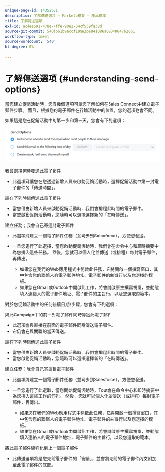 ```yaml
---
unique-page-id: 14352621
description: 了解傳送選項 — Marketo檔案 — 產品檔案
title: 了解傳送選項
exl-id: acdee691-478e-4ffe-90e2-54cf559fa38d
source-git-commit: 540bb61b9accf199e2be841086a6204064762861
workflow-type: tm+mt
source-wordcount: '540'
ht-degree: 0%

---
```


# 了解傳送選項 {#understanding-send-options}

當您建立促銷活動時，您有幾個選項可讓您了解如何在Sales Connect中建立電子郵件步驟。 而且，根據您的電子郵件在行銷活動中的位置，您的選項也會不同。

如果這是您在促銷活動中的第一步和第一天，您會有下列選項：

![](assets/image2019-10-25-10-43-19.png)

我會選擇何時發送此電子郵件

* 此選項可讓您在您透過新增人員來啟動促銷活動時，選擇促銷活動中第一封電子郵件的「傳送時間」。

請在下列時間傳送此電子郵件

* 當您借由新增人員來啟動促銷活動時，我們會排程此時間的電子郵件。
* 當您啟動促銷活動時，您隨時可以選擇選擇新的「在時傳送」。

建立任務；我會自己寄這封電子郵件

* 此選項將建立一個電子郵件任務（並同步到Salesforce），方便您發送。
* 一旦您進行了此選擇，當您啟動促銷活動時，我們會在命令中心和即時摘要中為您排入這些任務。 然後，您就可以個人化並傳送（或排程）每封電子郵件，再傳出。

   * 如果您在我們的Web應用程式中開啟此任務，它將開啟一個撰寫窗口，其中包含您的聯繫人的電子郵件地址、電子郵件的主旨行以及您選擇的模板。
   * 如果您在Gmail或Outlook中開啟此工作，將會開啟原生撰寫視窗，並動態填入連絡人的電子郵件地址、電子郵件的主旨行，以及您選取的範本。

對於您促銷活動中的任何後續日期/步驟，您會有下列選項：

與此Campaign中的前一封電子郵件同時傳送此電子郵件

* 此選項會與直接在前面的電子郵件同時傳送電子郵件。
* 它仍會在與關聯的當天傳送。

請在下列時間傳送此電子郵件

* 當您借由新增人員來啟動促銷活動時，我們會排程此時間的電子郵件。
* 當您啟動促銷活動時，您隨時可以選擇選擇新的「在時傳送」。

建立任務；我會自己寄這封電子郵件

* 此選項將建立一個電子郵件任務（並同步到Salesforce），方便您發送。
* 一旦您進行了此選取，當您開始促銷活動時，Tout會在命令中心和即時摘要中為您排入這些工作的佇列。 然後，您就可以個人化並傳送（或排程）每封電子郵件，再傳出。

   * 如果您在我們的Web應用程式中開啟此任務，它將開啟一個撰寫窗口，其中包含您的聯繫人的電子郵件地址、電子郵件的主旨行以及您選擇的模板。
   * 如果您在Gmail或Outlook中開啟此工作，將會開啟原生撰寫視窗，並動態填入連絡人的電子郵件地址、電子郵件的主旨行，以及您選取的範本。

將此電子郵件線程化到上一個電子郵件

* 此傳送選項將是您先前電子郵件的「後續」，並會將先前的電子郵件內文附加至此電子郵件的底部。

